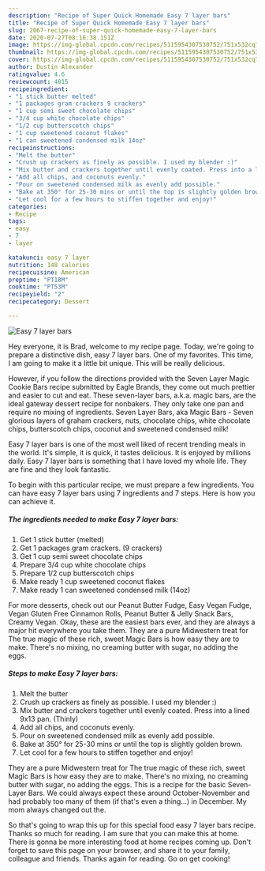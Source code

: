 ```yaml
---
description: "Recipe of Super Quick Homemade Easy 7 layer bars"
title: "Recipe of Super Quick Homemade Easy 7 layer bars"
slug: 2067-recipe-of-super-quick-homemade-easy-7-layer-bars
date: 2020-07-27T08:16:38.151Z
image: https://img-global.cpcdn.com/recipes/5115954307530752/751x532cq70/easy-7-layer-bars-recipe-main-photo.jpg
thumbnail: https://img-global.cpcdn.com/recipes/5115954307530752/751x532cq70/easy-7-layer-bars-recipe-main-photo.jpg
cover: https://img-global.cpcdn.com/recipes/5115954307530752/751x532cq70/easy-7-layer-bars-recipe-main-photo.jpg
author: Dustin Alexander
ratingvalue: 4.6
reviewcount: 4015
recipeingredient:
- "1 stick butter melted"
- "1 packages gram crackers 9 crackers"
- "1 cup semi sweet chocolate chips"
- "3/4 cup white chocolate chips"
- "1/2 cup butterscotch chips"
- "1 cup sweetened coconut flakes"
- "1 can sweetened condensed milk 14oz"
recipeinstructions:
- "Melt the butter"
- "Crush up crackers as finely as possible. I used my blender :)"
- "Mix butter and crackers together until evenly coated. Press into a lined 9x13 pan. (Thinly)"
- "Add all chips, and coconuts evenly."
- "Pour on sweetened condensed milk as evenly add possible."
- "Bake at 350° for 25-30 mins or until the top is slightly golden brown."
- "Let cool for a few hours to stiffen together and enjoy!"
categories:
- Recipe
tags:
- easy
- 7
- layer

katakunci: easy 7 layer 
nutrition: 148 calories
recipecuisine: American
preptime: "PT18M"
cooktime: "PT53M"
recipeyield: "2"
recipecategory: Dessert

---
```



![Easy 7 layer bars](https://img-global.cpcdn.com/recipes/5115954307530752/751x532cq70/easy-7-layer-bars-recipe-main-photo.jpg)

Hey everyone, it is Brad, welcome to my recipe page. Today, we're going to prepare a distinctive dish, easy 7 layer bars. One of my favorites. This time, I am going to make it a little bit unique. This will be really delicious.

However, if you follow the directions provided with the Seven Layer Magic Cookie Bars recipe submitted by Eagle Brands, they come out much prettier and easier to cut and eat. These seven-layer bars, a.k.a. magic bars, are the ideal gateway dessert recipe for nonbakers. They only take one pan and require no mixing of ingredients. Seven Layer Bars, aka Magic Bars - Seven glorious layers of graham crackers, nuts, chocolate chips, white chocolate chips, butterscotch chips, coconut and sweetened condensed milk!

Easy 7 layer bars is one of the most well liked of recent trending meals in the world. It's simple, it is quick, it tastes delicious. It is enjoyed by millions daily. Easy 7 layer bars is something that I have loved my whole life. They are fine and they look fantastic.


To begin with this particular recipe, we must prepare a few ingredients. You can have easy 7 layer bars using 7 ingredients and 7 steps. Here is how you can achieve it.

<!--inarticleads1-->

##### The ingredients needed to make Easy 7 layer bars:

1. Get 1 stick butter (melted)
1. Get 1 packages gram crackers. (9 crackers)
1. Get 1 cup semi sweet chocolate chips
1. Prepare 3/4 cup white chocolate chips
1. Prepare 1/2 cup butterscotch chips
1. Make ready 1 cup sweetened coconut flakes
1. Make ready 1 can sweetened condensed milk (14oz)


For more desserts, check out our Peanut Butter Fudge, Easy Vegan Fudge, Vegan Gluten Free Cinnamon Rolls, Peanut Butter &amp; Jelly Snack Bars, Creamy Vegan. Okay, these are the easiest bars ever, and they are always a major hit everywhere you take them. They are a pure Midwestern treat for The true magic of these rich, sweet Magic Bars is how easy they are to make. There&#39;s no mixing, no creaming butter with sugar, no adding the eggs. 

<!--inarticleads2-->

##### Steps to make Easy 7 layer bars:

1. Melt the butter
1. Crush up crackers as finely as possible. I used my blender :)
1. Mix butter and crackers together until evenly coated. Press into a lined 9x13 pan. (Thinly)
1. Add all chips, and coconuts evenly.
1. Pour on sweetened condensed milk as evenly add possible.
1. Bake at 350° for 25-30 mins or until the top is slightly golden brown.
1. Let cool for a few hours to stiffen together and enjoy!


They are a pure Midwestern treat for The true magic of these rich, sweet Magic Bars is how easy they are to make. There&#39;s no mixing, no creaming butter with sugar, no adding the eggs. This is a recipe for the basic Seven-Layer Bars. We could always expect these around October-November and had probably too many of them (if that&#39;s even a thing…) in December. My mom always changed out the. 

So that's going to wrap this up for this special food easy 7 layer bars recipe. Thanks so much for reading. I am sure that you can make this at home. There is gonna be more interesting food at home recipes coming up. Don't forget to save this page on your browser, and share it to your family, colleague and friends. Thanks again for reading. Go on get cooking!
